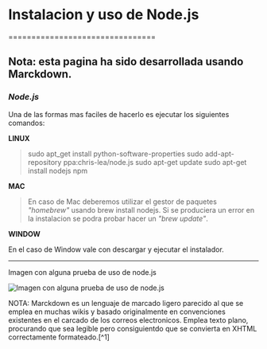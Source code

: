 # Instalacion y uso de Node.js #
================================

Nota: esta pagina ha sido desarrollada usando Marckdown.
--------------------------------------------------------

### ***Node.js***

Una de las formas mas faciles de hacerlo es ejecutar los siguientes comandos:

**LINUX**

> sudo apt_get install python-software-properties
> sudo add-apt-repository ppa:chris-lea/node.js
> sudo apt-get update
> sudo apt-get install nodejs npm

**MAC**

> En caso de Mac deberemos utilizar el gestor de paquetes *"homebrew"* usando brew install nodejs. 
Si se produciera un error en la instalacion se podra probar hacer un *"brew update"*.

**WINDOW**

En el caso de Window vale con descargar y ejecutar el instalador.
***
Imagen con alguna prueba de uso de node.js

![Imagen con alguna prueba de uso de node.js](images/fotonodojs.png)

NOTA: Marckdown es un lenguaje de marcado ligero parecido al que se emplea en muchas wikis y basado originalmente en convenciones existentes en el carcado de los correos electronicos. Emplea texto plano, procurando que sea legible pero consiguientdo que se convierta en XHTML correctamente formateado.[^1]
